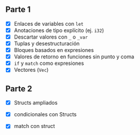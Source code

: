 
## Parte 1

- [x] Enlaces de variables con `let`
- [x] Anotaciones de tipo explícito (ej. `i32`)
- [x] Descartar valores con `_` o `_var`
- [x] Tuplas y desestructuración
- [x] Bloques basados en expresiones
- [x] Valores de retorno en funciones sin punto y coma
- [x] `if` y `match` como expresiones
- [x] Vectores (`Vec`)

## Parte 2

- [x] Structs ampliados
- [x] condicionales con Structs
- [x] match con struct

